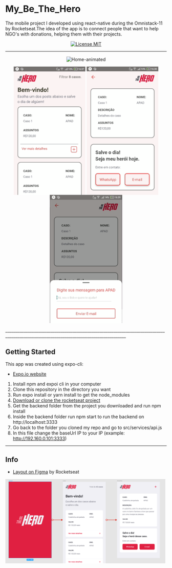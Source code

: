 # My_Be_The_Hero

The mobile project I developed using react-native during the Omnistack-11 by Rocketseat.The idea of the app is to connect people that want to help NGO's with donations, helping them with their projects.

<p align="center">
  <a href="https://opensource.org/licenses/MIT">
    <img src="https://img.shields.io/badge/License-MIT-orange.svg" alt="License MIT">
  </a>
</p>

_________________________________________________________________________________________________________________________________________

<p align="center">
    <img align="center" src="assets/videos/demo.gif" alt="Home-animated" height="400">
 </p>

<p align="center">
    <img align="center" src="assets/images/1.png" alt="Home-no-animated" height="400">
    <img align="center" src="assets/images/2.png" alt="Home-animated" height="400"> 
    <img align="center" src="assets/images/3.png" alt="Home-animated" height="400"> 
</p>
_________________________________________________________________________________________________________________________________________


## Getting Started

This app was created using expo-cli:
- [Expo.io website](https://expo.io/learn)

1. Install npm and expoi cli in your computer
2. Clone this repository in the directory you want
3. Run expo install or yarn install to get the node_modules
4. [Download or clone the rocketseat project](https://github.com/Rocketseat/semana-omnistack-11)
5. Get the backend folder from the project you downloaded and run npm install
6. Inside the backend folder run npm start to run the backend on http://localhost:3333
7. Go back to the folder you cloned my repo and go to src/services/api.js
8. In this file change the baseUrl IP to your IP (example: http://192.160.0.101:3333)

_________________________________________________________________________________________________________________________________________


## Info

- [Layout on Figma](https://www.figma.com/file/2C2yvw7jsCOGmaNUDftX9n/Be-The-Hero---OmniStack-11?node-id=37%3A394) by Rocketseat
     
<img align="center" src="assets/images/layout.png" alt="Home-animated" width="500">

